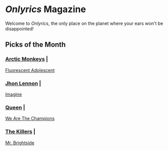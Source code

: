 # _Onlyrics_ Magazine
     
Welcome to _Onlyrics_, the only place on the planet where your ears won't be disappointed!



## Picks of the Month

### [Arctic Monkeys](/writer/arctic_monkeys.md) |

[Fluorescent Adolescent](song/jan/fluorescent_adolescent.md)

### [Jhon Lennon](writer/john_lennon.md) |

[Imagine](song/jan/vanilla-panna-cotta.md)

### [Queen](writer/queen.md) |

[We Are The Champions](song/jan/we_are_the_champions.md)

### [The Killers](writer/the_killers) |

[Mr. Brightside](song/jan/mr_brightside.md)
